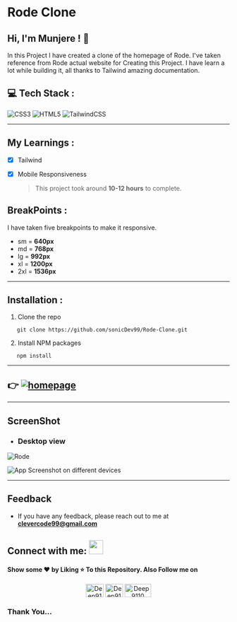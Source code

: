 # **Rode Clone**

## **Hi, I'm Munjere !** 👋

In this Project I have created a clone of the homepage of Rode. I've taken reference from Rode actual website for Creating this Project.
I have learn a lot while building it, all thanks to Tailwind amazing documentation.

## 💻 **Tech Stack** :

![CSS3](https://img.shields.io/badge/css3-%231572B6.svg?style=for-the-badge&logo=css3&logoColor=white) ![HTML5](https://img.shields.io/badge/html5-%23E34F26.svg?style=for-the-badge&logo=html5&logoColor=white) ![TailwindCSS](https://img.shields.io/badge/tailwindcss-%2338B2AC.svg?style=for-the-badge&logo=tailwind-css&logoColor=white)

---

## **My Learnings** :

-   [x] Tailwind
-   [x] Mobile Responsiveness

    > This project took around **10-12 hours** to complete.

## **BreakPoints** :

I have taken five breakpoints to make it responsive.

-   sm = **640px**
-   md = **768px**
-   lg = **992px**
-   xl = **1200px**
-   2xl = **1536px**

---

## **Installation** :

1. Clone the repo

```
   git clone https://github.com/sonicDev99/Rode-Clone.git

```

2. Install NPM packages

```
   npm install
```

---

## 👉 [![homepage](https://img.shields.io/badge/Live_preview-blue?style=for-the-badge)](https://tech-rode.netlify.app/ 'Redirect to homepage')

---

## **ScreenShot**

-   ### Desktop view

![Rode](./assets/screenshot.png)

![App Screenshot on different devices](./assets/mockup.png)

---

## **Feedback**

-   If you have any feedback, please reach out to me at
    **clevercode99@gmail.com**

## **Connect with me:** <img src="https://media.giphy.com/media/LnQjpWaON8nhr21vNW/giphy.gif" height="32">

#### Show some ❤️ by Liking ⭐ To this Repository. Also Follow me on

<p align="center">
<a href="https://www.linkedin.com/in/munjere-praise-wacham-b3a6b2249/" target="blank"><img align="center" src="https://raw.githubusercontent.com/rahuldkjain/github-profile-readme-generator/master/src/images/icons/Social/linked-in-alt.svg" alt="Deep9110" height="30" width="40" /></a>
<a href="https://www.instagram.com/miles_jarvis__/" target="blank"><img align="center" src="https://raw.githubusercontent.com/rahuldkjain/github-profile-readme-generator/master/src/images/icons/Social/instagram.svg" alt="Deep9110" height="30" width="40" /></a>
  <a href="https://munjere.hashnode.dev/" target="blank"><img align="center" src="https://img.shields.io/badge/Hashnode-2962FF?style=for-the-badge&logo=hashnode&logoColor=white" alt="Deep9110" height="30" width="60" /></a>
</p>

### **Thank You...**
